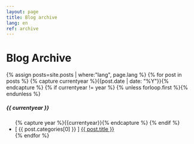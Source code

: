 ```yaml
---
layout: page
title: Blog archive
lang: en
ref: archive
---
```

<div class="page-content wc-container">
	<div class="post">
		<h1>Blog Archive</h1> 
        {% assign posts=site.posts | where:"lang", page.lang %}
		{% for post in posts %}
			{% capture currentyear %}{{post.date | date: "%Y"}}{% endcapture %}
			{% if currentyear != year %}
				{% unless forloop.first %}</ul>{% endunless %}
					<h5>{{ currentyear }}</h5>
					<ul class="posts">
					{% capture year %}{{currentyear}}{% endcapture %} 
				{% endif %}
			<li>[ {{ post.categories[0] }} ] <a href="{{ post.url | prepend: site.baseurl | prepend: site.url}}">{{ post.title }}</a></li>
	{% endfor %}
	</div>
</div>
